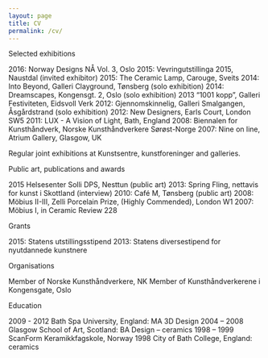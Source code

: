 ```yaml
---
layout: page
title: CV
permalink: /cv/
---
```


Selected exhibitions

2016: Norway Designs NÅ Vol. 3, Oslo
2015: Vevringutstillinga 2015, Naustdal (invited exhibitor)
2015: The Ceramic Lamp, Carouge, Sveits
2014: Into Beyond, Galleri Clayground, Tønsberg (solo exhibition)
2014: Dreamscapes, Kongensgt. 2, Oslo (solo exhibition)
2013 “1001 kopp”, Galleri Festiviteten, Eidsvoll Verk
2012: Gjennomskinnelig, Galleri Smalgangen, Åsgårdstrand (solo exhibition)
2012: New Designers, Earls Court, London SW5
2011: LUX - A Vision of Light, Bath, England
2008: Biennalen for Kunsthåndverk, Norske Kunsthåndverkere Sørøst-Norge
2007: Nine on line, Atrium Gallery, Glasgow, UK

Regular joint exhibitions at Kunstsentre, kunstforeninger and galleries.

Public art, publications and awards

2015 Helsesenter Solli DPS, Nesttun (public art)
2013: Spring Fling, nettavis for kunst i Skottland (interview)
2010: Café M, Tønsberg (public art)
2008: Möbius II-III, Zelli Porcelain Prize, (Highly Commended), London W1
2007: Möbius I, in Ceramic Review 228


Grants

2015: Statens utstillingsstipend
2013: Statens diversestipend for nyutdannede kunstnere

Organisations

Member of Norske Kunsthåndverkere, NK
Member of Kunsthåndverkerene i Kongensgate, Oslo


Education

2009 - 2012 Bath Spa University, England: MA 3D Design
2004 – 2008 Glasgow School of Art, Scotland: BA Design – ceramics
1998 – 1999 ScanForm Keramikkfagskole, Norway
1998 City of Bath College, England: ceramics
